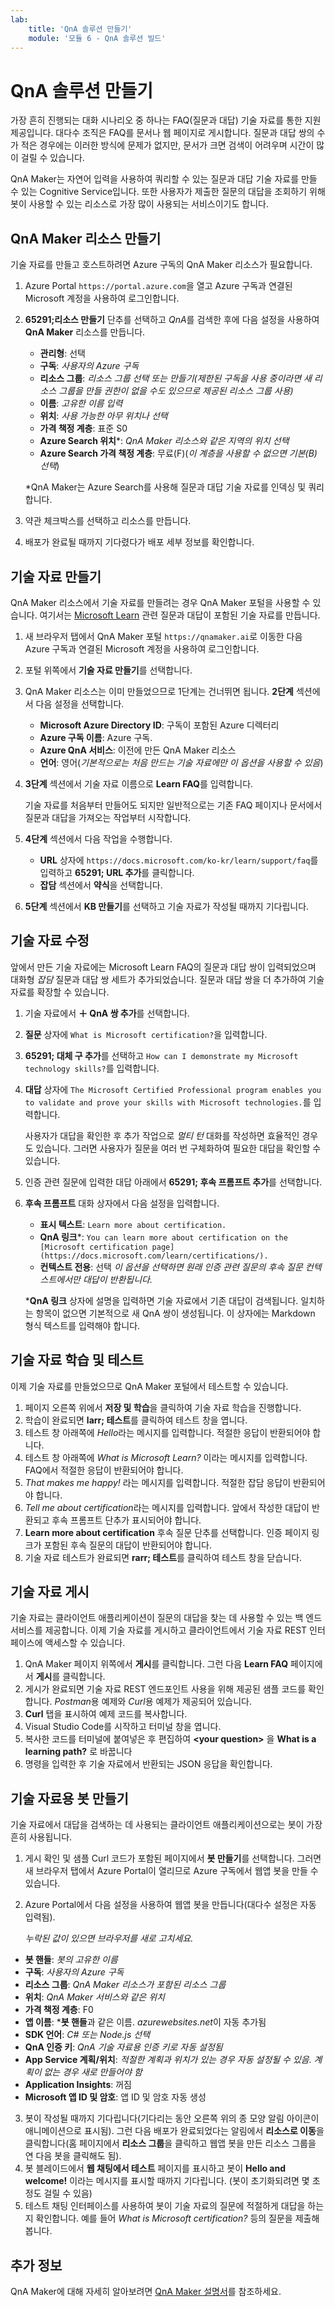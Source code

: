 ```yaml
---
lab:
    title: 'QnA 솔루션 만들기'
    module: '모듈 6 - QnA 솔루션 빌드'
---
```


# QnA 솔루션 만들기

가장 흔히 진행되는 대화 시나리오 중 하나는 FAQ(질문과 대답) 기술 자료를 통한 지원 제공입니다. 대다수 조직은 FAQ를 문서나 웹 페이지로 게시합니다. 질문과 대답 쌍의 수가 적은 경우에는 이러한 방식에 문제가 없지만, 문서가 크면 검색이 어려우며 시간이 많이 걸릴 수 있습니다.

QnA Maker는 자연어 입력을 사용하여 쿼리할 수 있는 질문과 대답 기술 자료를 만들 수 있는 Cognitive Service입니다. 또한 사용자가 제출한 질문의 대답을 조회하기 위해 봇이 사용할 수 있는 리소스로 가장 많이 사용되는 서비스이기도 합니다.

## QnA Maker 리소스 만들기

기술 자료를 만들고 호스트하려면 Azure 구독의 QnA Maker 리소스가 필요합니다.

1. Azure Portal `https://portal.azure.com`을 열고 Azure 구독과 연결된 Microsoft 계정을 사용하여 로그인합니다.
2. **65291;리소스 만들기** 단추를 선택하고 *QnA*를 검색한 후에 다음 설정을 사용하여 **QnA Maker** 리소스를 만듭니다.
    - **관리형**: 선택
    - **구독**: *사용자의 Azure 구독*
    - **리소스 그룹**: *리소스 그룹 선택 또는 만들기(제한된 구독을 사용 중이라면 새 리소스 그룹을 만들 권한이 없을 수도 있으므로 제공된 리소스 그룹 사용)*
    - **이름**: *고유한 이름 입력*
    - **위치**: *사용 가능한 아무 위치나 선택*
    - **가격 책정 계층**: 표준 S0
    - **Azure Search 위치**\*: *QnA Maker 리소스와 같은 지역의 위치 선택*
    - **Azure Search 가격 책정 계층**: 무료(F)(*이 계층을 사용할 수 없으면 기본(B) 선택*)

    \*QnA Maker는 Azure Search를 사용해 질문과 대답 기술 자료를 인덱싱 및 쿼리합니다.

3. 약관 체크박스를 선택하고 리소스를 만듭니다.
4. 배포가 완료될 때까지 기다렸다가 배포 세부 정보를 확인합니다.

## 기술 자료 만들기

QnA Maker 리소스에서 기술 자료를 만들려는 경우 QnA Maker 포털을 사용할 수 있습니다. 여기서는 [Microsoft Learn](https://docs.microsoft.com/learn) 관련 질문과 대답이 포함된 기술 자료를 만듭니다.

1. 새 브라우저 탭에서 QnA Maker 포털 `https://qnamaker.ai`로 이동한 다음 Azure 구독과 연결된 Microsoft 계정을 사용하여 로그인합니다.
2. 포털 위쪽에서 **기술 자료 만들기**를 선택합니다.
3. QnA Maker 리소스는 이미 만들었으므로 1단계는 건너뛰면 됩니다. **2단계** 섹션에서 다음 설정을 선택합니다.
    - **Microsoft Azure Directory ID**: 구독이 포함된 Azure 디렉터리
    - **Azure 구독 이름**: Azure 구독.
    - **Azure QnA 서비스**: 이전에 만든 QnA Maker 리소스
    - **언어**: 영어(*기본적으로는 처음 만드는 기술 자료에만 이 옵션을 사용할 수 있음*)
4. **3단계** 섹션에서 기술 자료 이름으로 **Learn FAQ**를 입력합니다.

    기술 자료를 처음부터 만들어도 되지만 일반적으로는 기존 FAQ 페이지나 문서에서 질문과 대답을 가져오는 작업부터 시작합니다.

5. **4단계** 섹션에서 다음 작업을 수행합니다.
    - **URL** 상자에 `https://docs.microsoft.com/ko-kr/learn/support/faq`를 입력하고 **65291; URL 추가**를 클릭합니다.
    - **잡담** 섹션에서 **약식**을 선택합니다.
6. **5단계** 섹션에서 **KB 만들기**를 선택하고 기술 자료가 작성될 때까지 기다립니다.

## 기술 자료 수정

앞에서 만든 기술 자료에는 Microsoft Learn FAQ의 질문과 대답 쌍이 입력되었으며 대화형 *잡담* 질문과 대답 쌍 세트가 추가되었습니다. 질문과 대답 쌍을 더 추가하여 기술 자료를 확장할 수 있습니다.

1. 기술 자료에서 **&#65291; QnA 쌍 추가**를 선택합니다.
2. **질문** 상자에 `What is Microsoft certification?`을 입력합니다.
3. **65291; 대체 구 추가**를 선택하고 `How can I demonstrate my Microsoft technology skills?`를 입력합니다.
4. **대답** 상자에 `The Microsoft Certified Professional program enables you to validate and prove your skills with Microsoft technologies.`를 입력합니다.

    사용자가 대답을 확인한 후 추가 작업으로 *멀티 턴* 대화를 작성하면 효율적인 경우도 있습니다. 그러면 사용자가 질문을 여러 번 구체화하여 필요한 대답을 확인할 수 있습니다.

5. 인증 관련 질문에 입력한 대답 아래에서 **65291; 후속 프롬프트 추가**를 선택합니다.
6. **후속 프롬프트** 대화 상자에서 다음 설정을 입력합니다.
    - **표시 텍스트**: `Learn more about certification.`
    - **QnA 링크**\*: `You can learn more about certification on the [Microsoft certification page](https://docs.microsoft.com/learn/certifications/).`
    - **컨텍스트 전용**: 선택 *이 옵션을 선택하면 원래 인증 관련 질문의 후속 질문 컨텍스트에서만 대답이 반환됩니다.*

    \***QnA 링크** 상자에 설명을 입력하면 기술 자료에서 기존 대답이 검색됩니다. 일치하는 항목이 없으면 기본적으로 새 QnA 쌍이 생성됩니다. 이 상자에는 Markdown 형식 텍스트를 입력해야 합니다.

## 기술 자료 학습 및 테스트

이제 기술 자료를 만들었으므로 QnA Maker 포털에서 테스트할 수 있습니다.

1. 페이지 오른쪽 위에서 **저장 및 학습**을 클릭하여 기술 자료 학습을 진행합니다.
2. 학습이 완료되면 **larr; 테스트**를 클릭하여 테스트 창을 엽니다.
3. 테스트 창 아래쪽에 *Hello*라는 메시지를 입력합니다. 적절한 응답이 반환되어야 합니다.
4. 테스트 창 아래쪽에 *What is Microsoft Learn?* 이라는 메시지를 입력합니다. FAQ에서 적절한 응답이 반환되어야 합니다.
5. *That makes me happy!* 라는 메시지를 입력합니다. 적절한 잡담 응답이 반환되어야 합니다.
6. *Tell me about certification*라는 메시지를 입력합니다. 앞에서 작성한 대답이 반환되고 후속 프롬프트 단추가 표시되어야 합니다.
7. **Learn more about certification** 후속 질문 단추를 선택합니다. 인증 페이지 링크가 포함된 후속 질문의 대답이 반환되어야 합니다.
8. 기술 자료 테스트가 완료되면 **rarr; 테스트**를 클릭하여 테스트 창을 닫습니다.

## 기술 자료 게시

기술 자료는 클라이언트 애플리케이션이 질문의 대답을 찾는 데 사용할 수 있는 백 엔드 서비스를 제공합니다. 이제 기술 자료를 게시하고 클라이언트에서 기술 자료 REST 인터페이스에 액세스할 수 있습니다.

1. QnA Maker 페이지 위쪽에서 **게시**를 클릭합니다. 그런 다음 **Learn FAQ** 페이지에서 **게시**를 클릭합니다.
2. 게시가 완료되면 기술 자료 REST 엔드포인트 사용을 위해 제공된 샘플 코드를 확인합니다. *Postman*용 예제와 *Curl*용 예제가 제공되어 있습니다.
3. **Curl** 탭을 표시하여 예제 코드를 복사합니다.
4. Visual Studio Code를 시작하고 터미널 창을 엽니다.
5. 복사한 코드를 터미널에 붙여넣은 후 편집하여 **&lt;your question&gt;** 을 **What is a learning path?** 로 바꿉니다
6. 명령을 입력한 후 기술 자료에서 반환되는 JSON 응답을 확인합니다.

## 기술 자료용 봇 만들기

기술 자료에서 대답을 검색하는 데 사용되는 클라이언트 애플리케이션으로는 봇이 가장 흔히 사용됩니다.

1. 게시 확인 및 샘플 Curl 코드가 포함된 페이지에서 **봇 만들기**를 선택합니다. 그러면 새 브라우저 탭에서 Azure Portal이 열리므로 Azure 구독에서 웹앱 봇을 만들 수 있습니다.
2. Azure Portal에서 다음 설정을 사용하여 웹앱 봇을 만듭니다(대다수 설정은 자동 입력됨).

    *누락된 값이 있으면 브라우저를 새로 고치세요.*  

  - **봇 핸들**: *봇의 고유한 이름*
  - **구독**: *사용자의 Azure 구독*
  - **리소스 그룹**: *QnA Maker 리소스가 포함된 리소스 그룹*
  - **위치**: *QnA Maker 서비스와 같은 위치*
  - **가격 책정 계층**: F0
  - **앱 이름**: ***봇 핸들**과 같은 이름. *azurewebsites.net*이 자동 추가됨
  - **SDK 언어**: *C# 또는 Node.js 선택*
  - **QnA 인증 키**: *QnA 기술 자료용 인증 키로 자동 설정됨*
  - **App Service 계획/위치**: *적절한 계획과 위치가 있는 경우 자동 설정될 수 있음. 계획이 없는 경우 새로 만들어야 함*
  - **Application Insights**: 꺼짐
  - **Microsoft 앱 ID 및 암호**: 앱 ID 및 암호 자동 생성
3. 봇이 작성될 때까지 기다립니다(기다리는 동안 오른쪽 위의 종 모양 알림 아이콘이 애니메이션으로 표시됨). 그런 다음 배포가 완료되었다는 알림에서 **리소스로 이동**을 클릭합니다(홈 페이지에서 **리소스 그룹**을 클릭하고 웹앱 봇을 만든 리소스 그룹을 연 다음 봇을 클릭해도 됨).
4. 봇 블레이드에서 **웹 채팅에서 테스트** 페이지를 표시하고 봇이 **Hello and welcome!** 이라는 메시지를 표시할 때까지 기다립니다. (봇이 초기화되려면 몇 초 정도 걸릴 수 있음)
5. 테스트 채팅 인터페이스를 사용하여 봇이 기술 자료의 질문에 적절하게 대답을 하는지 확인합니다. 예를 들어 *What is Microsoft certification?* 등의 질문을 제출해 봅니다.

## 추가 정보

QnA Maker에 대해 자세히 알아보려면 [QnA Maker 설명서](https://docs.microsoft.com/azure/cognitive-services/qnamaker/)를 참조하세요.
